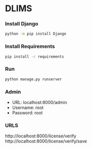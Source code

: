 # DLIMS

### Install Django
```bash
python -m pip install Django
```

### Install Requirements
```bash
pip install -r requirements
```

### Run
```bash
python manage.py runserver
```

### Admin
- URL: localhost:8000/admin
- Username: root
- Password: root

### URLS
http://localhost:8000/license/verify
http://localhost:8000/license/verify/save
